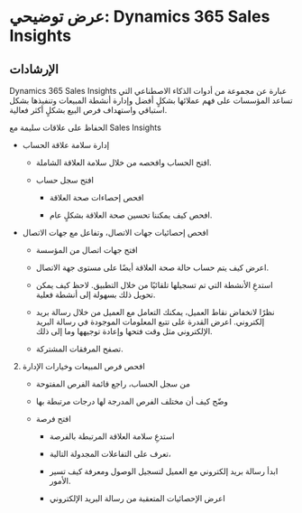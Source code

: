 ﻿---
demo:
    title: 'عرض توضيحي: Dynamics 365 Sales Insights'
    module: 'الوحدة 2: التعرف على أساسيات Dynamics 365 Sales'
---

# عرض توضيحي: Dynamics 365 Sales Insights

## الإرشادات

Dynamics 365 Sales Insights عبارة عن مجموعة من أدوات الذكاء الاصطناعي التي تساعد المؤسسات على فهم عملائها بشكلٍ أفضل وإدارة أنشطة المبيعات وتنفيذها بشكل استباقي واستهداف فرص البيع بشكلٍ أكثر فعالية. 

الحفاظ على علاقات سليمة مع Sales Insights

- إدارة سلامة علاقة الحساب

	- افتح الحساب وافحصه من خلال سلامة العلاقة الشاملة.

	- افتح سجل حساب

		- افحص إحصاءات صحة العلاقة

		- افحص كيف يمكننا تحسين صحة العلاقة بشكلٍ عام. 

- افحص إحصائيات جهات الاتصال، وتفاعل مع جهات الاتصال

	- افتح جهات اتصال من المؤسسة

	- اعرض كيف يتم حساب حالة صحة العلاقة أيضًا على مستوى جهة الاتصال.

	- استدعِ الأنشطة التي تم تسجيلها تلقائيًا من خلال التطبيق. لاحظ كيف يمكن تحويل ذلك بسهولة إلى أنشطة فعلية. 

	- نظرًا لانخفاض نقاط العميل، يمكنك التعامل مع العميل من خلال رسالة بريد إلكتروني. اعرض القدرة على تتبع المعلومات الموجودة في رسالة البريد الإلكتروني مثل وقت فتحها وإعادة توجيهها وما إلى ذلك. 

	- تصفح المرفقات المشتركة. 

 

2. افحص فرص المبيعات وخيارات الإدارة

	- من سجل الحساب، راجع قائمة الفرص المفتوحة

	- وضّح كيف أن مختلف الفرص المدرجة لها درجات مرتبطة بها

	- افتح فرصة

		- استدعِ سلامة العلاقة المرتبطة بالفرصة

		- تعرف على التفاعلات المجدولة التالية، 

		- ابدأ رسالة بريد إلكتروني مع العميل لتسجيل الوصول ومعرفة كيف تسير الأمور. 

		- اعرض الإحصائيات المتعقبة من رسالة البريد الإلكتروني 

